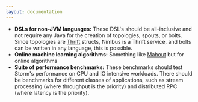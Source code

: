 ```yaml
---
layout: documentation
---
```

 * **DSLs for non-JVM languages:** These DSL's should be all-inclusive and not require any Java for the creation of topologies, spouts, or bolts. Since topologies are [Thrift](http://thrift.apache.org/) structs, Nimbus is a Thrift service, and bolts can be written in any language, this is possible.
 * **Online machine learning algorithms:** Something like [Mahout](http://mahout.apache.org/) but for online algorithms
 * **Suite of performance benchmarks:** These benchmarks should test Storm's performance on CPU and IO intensive workloads. There should be benchmarks for different classes of applications, such as stream processing (where throughput is the priority) and distributed RPC (where latency is the priority). 
